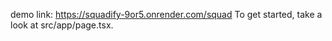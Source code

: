 demo link: https://squadify-9or5.onrender.com/squad
To get started, take a look at src/app/page.tsx.

